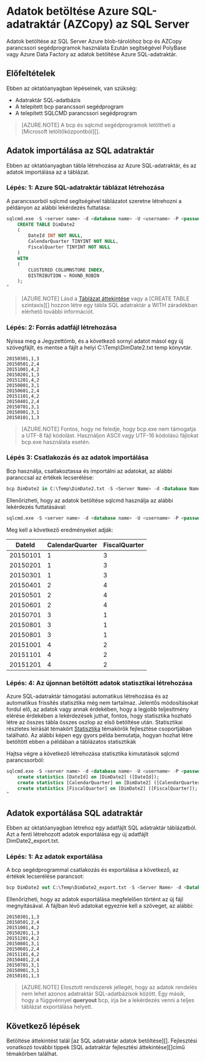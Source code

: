 <properties
   pageTitle="Adatok betöltése Azure SQL-adatraktár (PolyBase) az SQL Server |} Microsoft Azure"
   description="Adatok exportálása az SQL Server egyszerű fájlok AZCopy Azure blob-tárolóhoz adatokat importálhatja, és szeretné az adatokat ingest az Azure SQL-adatraktár PolyBase bcp használja."
   services="sql-data-warehouse"
   documentationCenter="NA"
   authors="ckarst"
   manager="barbkess"
   editor=""/>

<tags
   ms.service="sql-data-warehouse"
   ms.devlang="NA"
   ms.topic="get-started-article"
   ms.tgt_pltfrm="NA"
   ms.workload="data-services"
   ms.date="06/30/2016"
   ms.author="cakarst;barbkess;sonyama"/>


# <a name="load-data-from-sql-server-into-azure-sql-data-warehouse-azcopy"></a>Adatok betöltése Azure SQL-adatraktár (AZCopy) az SQL Server

Adatok betöltése az SQL Server Azure blob-tárolóhoz bcp és AZCopy parancssori segédprogramok használata Ezután segítségével PolyBase vagy Azure Data Factory az adatok betöltése Azure SQL-adatraktár. 


## <a name="prerequisites"></a>Előfeltételek

Ebben az oktatóanyagban lépéseinek, van szükség:

- Adatraktár SQL-adatbázis
- A telepített bcp parancssori segédprogram
- A telepített SQLCMD parancssori segédprogram

>[AZURE.NOTE] A bcp és sqlcmd segédprogramok letöltheti a [Microsoft letöltőközpontból][].

## <a name="import-data-into-sql-data-warehouse"></a>Adatok importálása az SQL adatraktár

Ebben az oktatóanyagban tábla létrehozása az Azure SQL-adatraktár, és az adatok importálása az a táblázat.

### <a name="step-1-create-a-table-in-azure-sql-data-warehouse"></a>Lépés: 1: Azure SQL-adatraktár táblázat létrehozása

A parancssorból sqlcmd segítségével táblázatot szeretne létrehozni a példányon az alábbi lekérdezés futtatása:

```sql
sqlcmd.exe -S <server name> -d <database name> -U <username> -P <password> -I -Q "
    CREATE TABLE DimDate2
    (
        DateId INT NOT NULL,
        CalendarQuarter TINYINT NOT NULL,
        FiscalQuarter TINYINT NOT NULL
    )
    WITH
    (
        CLUSTERED COLUMNSTORE INDEX,
        DISTRIBUTION = ROUND_ROBIN
    );
"
```

>[AZURE.NOTE] Lásd a [Táblázat áttekintése][] vagy a [CREATE TABLE szintaxis][] hozzon létre egy tábla SQL adatraktár a WITH záradékban elérhető további információt.

### <a name="step-2-create-a-source-data-file"></a>Lépés: 2: Forrás adatfájl létrehozása

Nyissa meg a Jegyzettömb, és a következő sornyi adatot másol egy új szövegfájlt, és mentse a fájlt a helyi C:\Temp\DimDate2.txt temp könyvtár.

```
20150301,1,3
20150501,2,4
20151001,4,2
20150201,1,3
20151201,4,2
20150801,3,1
20150601,2,4
20151101,4,2
20150401,2,4
20150701,3,1
20150901,3,1
20150101,1,3
```

> [AZURE.NOTE] Fontos, hogy ne feledje, hogy bcp.exe nem támogatja a UTF-8 fájl kódolást. Használjon ASCII vagy UTF-16 kódolású fájlokat bcp.exe használata esetén.

### <a name="step-3-connect-and-import-the-data"></a>Lépés 3: Csatlakozás és az adatok importálása
Bcp használja, csatlakoztassa és importálni az adatokat, az alábbi paranccsal az értékek lecserélése:

```sql
bcp DimDate2 in C:\Temp\DimDate2.txt -S <Server Name> -d <Database Name> -U <Username> -P <password> -q -c -t  ','
```

Ellenőrizheti, hogy az adatok betöltése sqlcmd használja az alábbi lekérdezés futtatásával:

```sql
sqlcmd.exe -S <server name> -d <database name> -U <username> -P <password> -I -Q "SELECT * FROM DimDate2 ORDER BY 1;"
```

Meg kell a következő eredményeket adják:

DateId |CalendarQuarter |FiscalQuarter
----------- |--------------- |-------------
20150101 |1 |3
20150201 |1 |3
20150301 |1 |3
20150401 |2 |4
20150501 |2 |4
20150601 |2 |4
20150701 |3 |1
20150801 |3 |1
20150801 |3 |1
20151001 |4 |2
20151101 |4 |2
20151201 |4 |2

### <a name="step-4-create-statistics-on-your-newly-loaded-data"></a>Lépés: 4: Az újonnan betöltött adatok statisztikai létrehozása

Azure SQL-adatraktár támogatási automatikus létrehozása és az automatikus frissítés statisztika még nem tartalmaz. Jelentős módosításokat fordul elő, az adatok vagy annak érdekében, hogy a legjobb teljesítmény elérése érdekében a lekérdezések juthat, fontos, hogy statisztika hozható létre az összes tábla összes oszlop az első betöltése után. Statisztikai részletes leírását témakört [Statisztika][] témakörök fejlesztése csoportjában található. Az alábbi képen egy gyors példa bemutatja, hogyan hozhat létre betöltött ebben a példában a táblázatos statisztikák

Hajtsa végre a következő létrehozása statisztika kimutatások sqlcmd parancssorból:

```sql
sqlcmd.exe -S <server name> -d <database name> -U <username> -P <password> -I -Q "
    create statistics [DateId] on [DimDate2] ([DateId]);
    create statistics [CalendarQuarter] on [DimDate2] ([CalendarQuarter]);
    create statistics [FiscalQuarter] on [DimDate2] ([FiscalQuarter]);
"
```

## <a name="export-data-from-sql-data-warehouse"></a>Adatok exportálása SQL adatraktár
Ebben az oktatóanyagban létrehoz egy adatfájlt SQL adatraktár táblázatból. Azt a fenti létrehozott adatok exportálása egy új adatfájlt DimDate2_export.txt.

### <a name="step-1-export-the-data"></a>Lépés: 1: Az adatok exportálása

A bcp segédprogrammal csatlakozás és exportálása a következő, az értékek lecserélése parancsot:

```sql
bcp DimDate2 out C:\Temp\DimDate2_export.txt -S <Server Name> -d <Database Name> -U <Username> -P <password> -q -c -t ','
```
Ellenőrizheti, hogy az adatok exportálása megfelelően történt az új fájl megnyitásával. A fájlban lévő adatokat egyeznie kell a szöveget, az alábbi:

```
20150301,1,3
20150501,2,4
20151001,4,2
20150201,1,3
20151201,4,2
20150801,3,1
20150601,2,4
20151101,4,2
20150401,2,4
20150701,3,1
20150901,3,1
20150101,1,3
```

>[AZURE.NOTE] Elosztott rendszerek jellegét, hogy az adatok rendelés nem lehet azonos adatraktár SQL-adatbázisok között. Egy másik, hogy a függvénnyel **queryout** bcp, írja be a lekérdezés venni a teljes táblázat exportálása helyett.

## <a name="next-steps"></a>Következő lépések
Betöltése áttekintést talál [az SQL adatraktár adatok betöltése][].
Fejlesztési vonatkozó további tippek [SQL adatraktár fejlesztési áttekintése][]című témakörben találhat.

<!--Image references-->

<!--Article references-->

[Adatok betöltése SQL adatraktár]: ./sql-data-warehouse-overview-load.md
[SQL-adatraktár fejlesztése – áttekintés]: ./sql-data-warehouse-overview-develop.md
[Táblázat áttekintése]: ./sql-data-warehouse-tables-overview.md
[Statisztika]: ./sql-data-warehouse-tables-statistics.md

<!--MSDN references-->
[bcp]: https://msdn.microsoft.com/library/ms162802.aspx
[TÁBLÁZAT létrehozása szintaxisa]: https://msdn.microsoft.com/library/mt203953.aspx

<!--Other Web references-->
[A Microsoft letöltőközpontból.]: https://www.microsoft.com/download/details.aspx?id=36433
